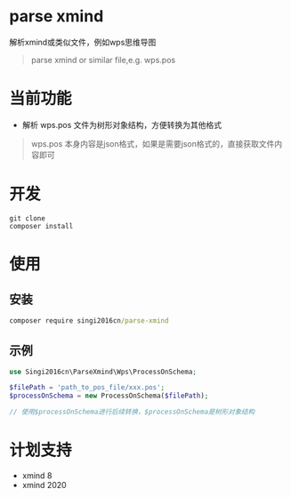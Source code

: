 # parse xmind

解析xmind或类似文件，例如wps思维导图

> parse xmind or similar file,e.g. wps.pos

# 当前功能

- 解析 wps.pos 文件为树形对象结构，方便转换为其他格式

> wps.pos 本身内容是json格式，如果是需要json格式的，直接获取文件内容即可

# 开发

```
git clone
composer install
```

# 使用

## 安装

```cmd
composer require singi2016cn/parse-xmind
```

## 示例

```php
use Singi2016cn\ParseXmind\Wps\ProcessOnSchema;

$filePath = 'path_to_pos_file/xxx.pos';
$processOnSchema = new ProcessOnSchema($filePath);

// 使用$processOnSchema进行后续转换，$processOnSchema是树形对象结构
```

# 计划支持

- xmind 8
- xmind 2020

